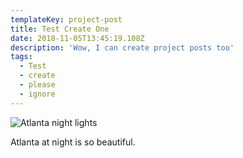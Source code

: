 ```yaml
---
templateKey: project-post
title: Test Create One
date: 2018-11-05T13:45:19.108Z
description: 'Wow, I can create project posts too'
tags:
  - Test
  - create
  - please
  - ignore
---
```

![Atlanta night lights](/img/atlanta-night-lights.jpg)

Atlanta at night is so beautiful.
